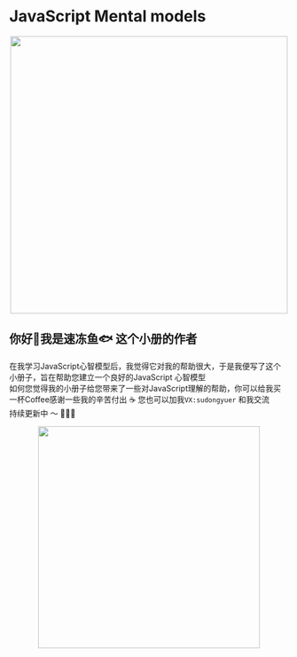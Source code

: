 # JavaScript Mental models
<p align="center">
<img src="https://tva1.sinaimg.cn/large/e6c9d24ely1h2qd7b4ji9j20rs12w0x2.jpg" height="500">
</p>


## 你好👋我是速冻鱼🐟 这个小册的作者

在我学习JavaScript心智模型后，我觉得它对我的帮助很大，于是我便写了这个小册子，旨在帮助您建立一个良好的JavaScript 心智模型
<br>
如何您觉得我的小册子给您带来了一些对JavaScript理解的帮助，你可以给我买一杯Coffee感谢一些我的辛苦付出 ☕️ 您也可以加我`VX:sudongyuer` 和我交流
<br>
持续更新中 ～ 🚀🚀🚀
<p align="center">
<img src="https://tva1.sinaimg.cn/large/e6c9d24egy1h0gd6tpd1tj20u00u0q4s.jpg" height="400">
</p>
